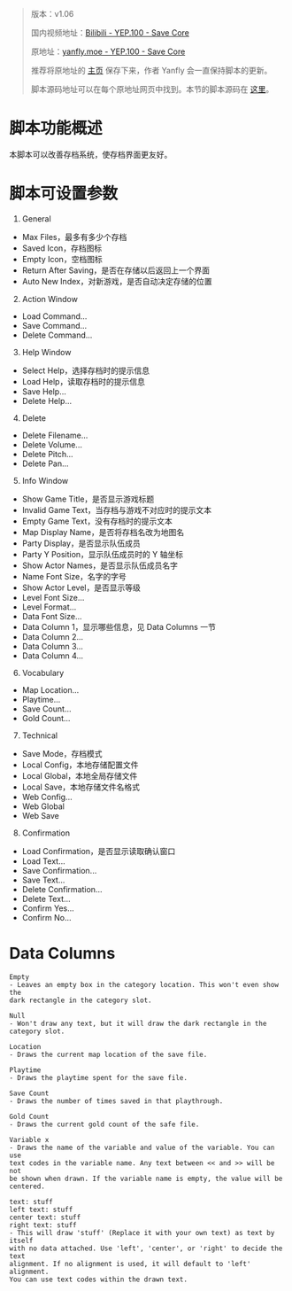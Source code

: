 > 版本：v1.06
>
> 国内视频地址：[Bilibili - YEP.100 - Save Core](https://www.bilibili.com/video/av3174787/#page=105)
>
> 原地址：[yanfly.moe - YEP.100 - Save Core](http://yanfly.moe/2016/05/13/yep-100-save-core/)
> 
> 推荐将原地址的 [主页](http://yanfly.moe/yep/) 保存下来，作者 Yanfly 会一直保持脚本的更新。
> 
> 脚本源码地址可以在每个原地址网页中找到。本节的脚本源码在 [这里](https://www.dropbox.com/s/65d4nohc44tnqij/YEP_SaveCore.js?dl=0)。

# 脚本功能概述

本脚本可以改善存档系统，使存档界面更友好。

# 脚本可设置参数

1. General

- Max Files，最多有多少个存档
- Saved Icon，存档图标
- Empty Icon，空档图标
- Return After Saving，是否在存储以后返回上一个界面
- Auto New Index，对新游戏，是否自动决定存储的位置

2. Action Window

- Load Command...
- Save Command...
- Delete Command...

3. Help Window

- Select Help，选择存档时的提示信息
- Load Help，读取存档时的提示信息
- Save Help...
- Delete Help...

4. Delete

- Delete Filename...
- Delete Volume...
- Delete Pitch...
- Delete Pan...

5. Info Window

- Show Game Title，是否显示游戏标题
- Invalid Game Text，当存档与游戏不对应时的提示文本
- Empty Game Text，没有存档时的提示文本
- Map Display Name，是否将存档名改为地图名
- Party Display，是否显示队伍成员
- Party Y Position，显示队伍成员时的 Y 轴坐标
- Show Actor Names，是否显示队伍成员名字
- Name Font Size，名字的字号
- Show Actor Level，是否显示等级
- Level Font Size...
- Level Format...
- Data Font Size...
- Data Column 1，显示哪些信息，见 Data Columns 一节
- Data Column 2...
- Data Column 3...
- Data Column 4...

6. Vocabulary

- Map Location...
- Playtime...
- Save Count...
- Gold Count...

7. Technical

- Save Mode，存档模式
- Local Config，本地存储配置文件
- Local Global，本地全局存储文件
- Local Save，本地存储文件名格式
- Web Config...
- Web Global
- Web Save

8. Confirmation

- Load Confirmation，是否显示读取确认窗口
- Load Text...
- Save Confirmation...
- Save Text...
- Delete Confirmation...
- Delete Text...
- Confirm Yes...
- Confirm No...

# Data Columns

```
Empty
- Leaves an empty box in the category location. This won't even show the
dark rectangle in the category slot.

Null
- Won't draw any text, but it will draw the dark rectangle in the
category slot.

Location
- Draws the current map location of the save file.

Playtime
- Draws the playtime spent for the save file.

Save Count
- Draws the number of times saved in that playthrough.

Gold Count
- Draws the current gold count of the safe file.

Variable x
- Draws the name of the variable and value of the variable. You can use
text codes in the variable name. Any text between << and >> will be not
be shown when drawn. If the variable name is empty, the value will be
centered.

text: stuff
left text: stuff
center text: stuff
right text: stuff
- This will draw 'stuff' (Replace it with your own text) as text by itself
with no data attached. Use 'left', 'center', or 'right' to decide the text
alignment. If no alignment is used, it will default to 'left' alignment.
You can use text codes within the drawn text.
```
